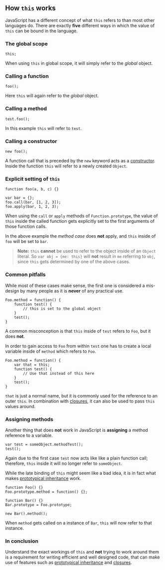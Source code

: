 ## How `this` works

JavaScript has a different concept of what `this` refers to than most other
languages do. There are exactly **five** different ways in which the value of `this` 
can be bound in the language.

### The global scope

    this;

When using `this` in global scope, it will simply refer to the *global* object.

### Calling a function

    foo();

Here `this` will again refer to the *global* object.

### Calling a method

    test.foo(); 

In this example `this` will refer to `test`.

### Calling a constructor

    new foo(); 

A function call that is preceded by the `new` keyword acts as
a [constructor](#constructors). Inside the function `this` will refer to a newly
created `Object`.

### Explicit setting of `this`

    function foo(a, b, c) {}
                          
    var bar = {};
    foo.call(bar, [1, 2, 3]);
    foo.apply(bar, 1, 2, 3);

When using the `call` or `apply` methods of `Function.prototype`, the value of
`this` inside the called function gets explicitly set to the first arguments of
those function calls. 

In the above example the *method case* does **not** apply, and `this` inside of 
`foo` will be set to `bar`.

> **Note:** `this` **cannot** be used to refer to the object inside of an `Object`
> literal. So `var obj = {me: this}` will **not** result in `me` referring to
> `obj`, since `this` gets determined by one of the above cases.

### Common pitfalls

While most of these cases make sense, the first one is considered a mis-design 
by many people as it is **never** of any practical use.

    Foo.method = function() {
        function test() {
            // this is set to the global object
        }
        test();
    }

A common misconception is that `this` inside of `test` refers to `Foo`, but it 
does **not**.

In order to gain access to `Foo` from within `test` one has to create a local
variable inside of `method` which refers to `Foo`.

    Foo.method = function() {
        var that = this;
        function test() {
            // Use that instead of this here
        }
        test();
    }

`that` is just a normal name, but it is commonly used for the reference to an 
outer `this`. In combination with [closures](#closures), it can also be used to 
pass `this` values around.

### Assigning methods

Another thing that does **not** work in JavaScript is **assigning** a method
reference to a variable.

    var test = someObject.methodTest();
    test();

Again due to the first case `test` now acts like like a plain function call;
therefore, `this` inside it will no longer refer to `someObject`.

While the late binding of `this` might seem like a bad idea, it is in fact what
makes [prototypical inheritance](#prototype) work. 

    function Foo() {}
    Foo.prototype.method = function() {};

    function Bar() {}
    Bar.prototype = Foo.prototype;

    new Bar().method();

When `method` gets called on a instance of `Bar`, `this` will now refer to that
instance. 

### In conclusion

Understand the exact workings of `this` and **not** trying to work around them is
a requirement for writing efficient and well designed code, that can make use of 
features such as [prototypical inheritance](#prototype) and [closures](#closures). 


